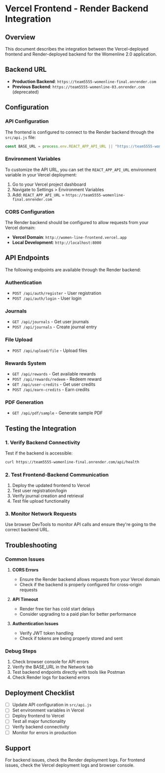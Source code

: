 # Vercel Frontend - Render Backend Integration

## Overview
This document describes the integration between the Vercel-deployed frontend and Render-deployed backend for the Womenline 2.0 application.

## Backend URL
- **Production Backend**: `https://team5555-womenline-final.onrender.com`
- **Previous Backend**: `https://team5555-womenline-03.onrender.com` (deprecated)

## Configuration

### API Configuration
The frontend is configured to connect to the Render backend through the `src/api.js` file:

```javascript
const BASE_URL = process.env.REACT_APP_API_URL || "https://team5555-womenline-final.onrender.com";
```

### Environment Variables
To customize the API URL, you can set the `REACT_APP_API_URL` environment variable in your Vercel deployment:

1. Go to your Vercel project dashboard
2. Navigate to Settings > Environment Variables
3. Add: `REACT_APP_API_URL` = `https://team5555-womenline-final.onrender.com`

### CORS Configuration
The Render backend should be configured to allow requests from your Vercel domain:
- **Vercel Domain**: `http://women-line-frontend.vercel.app`
- **Local Development**: `http://localhost:8000`

## API Endpoints
The following endpoints are available through the Render backend:

### Authentication
- `POST /api/auth/register` - User registration
- `POST /api/auth/login` - User login

### Journals
- `GET /api/journals` - Get user journals
- `POST /api/journals` - Create journal entry

### File Upload
- `POST /api/upload/file` - Upload files

### Rewards System
- `GET /api/rewards` - Get available rewards
- `POST /api/rewards/redeem` - Redeem reward
- `GET /api/user-credits` - Get user credits
- `POST /api/earn-credits` - Earn credits

### PDF Generation
- `GET /api/pdf/sample` - Generate sample PDF

## Testing the Integration

### 1. Verify Backend Connectivity
Test if the backend is accessible:
```bash
curl https://team5555-womenline-final.onrender.com/api/health
```

### 2. Test Frontend-Backend Communication
1. Deploy the updated frontend to Vercel
2. Test user registration/login
3. Verify journal creation and retrieval
4. Test file upload functionality

### 3. Monitor Network Requests
Use browser DevTools to monitor API calls and ensure they're going to the correct backend URL.

## Troubleshooting

### Common Issues

1. **CORS Errors**
   - Ensure the Render backend allows requests from your Vercel domain
   - Check if the backend is properly configured for cross-origin requests

2. **API Timeout**
   - Render free tier has cold start delays
   - Consider upgrading to a paid plan for better performance

3. **Authentication Issues**
   - Verify JWT token handling
   - Check if tokens are being properly stored and sent

### Debug Steps

1. Check browser console for API errors
2. Verify the BASE_URL in the Network tab
3. Test backend endpoints directly with tools like Postman
4. Check Render logs for backend errors

## Deployment Checklist

- [ ] Update API configuration in `src/api.js`
- [ ] Set environment variables in Vercel
- [ ] Deploy frontend to Vercel
- [ ] Test all major functionality
- [ ] Verify backend connectivity
- [ ] Monitor for errors in production

## Support
For backend issues, check the Render deployment logs.
For frontend issues, check the Vercel deployment logs and browser console. 
